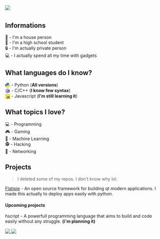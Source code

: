 <h1>
    <img src="https://github-readme-stats.vercel.app/api?username=zenqii&show_icons=True&theme=calm&custom_title=Statistic&count_private=True&hide=issues">
</h1>

## Informations

🏡 - I'm a house person</br>
📖 - I'm a high school student</br>
🔒 - I'm actually private person</br>
💻 - I actually spend all my time with gadgets</br>

## What languages do I know?

<img src="images/python-logo.png" width="16" align="center"> - Python (__All versions__)</br>
<img src="images/c-programming.png" width="16" align="center"> - C/C++ (__I know few syntax__)</br>
<img src="images/js.png" width="16" align="center"> - Javascript (__I'm still learning it__)

## What topics I love?

💻 - Programming</br>
🎮 - Gaming</br>
🧠 - Machine Learning</br>
🕵️‍ - Hacking</br>
🔌 - Networking</br>

## Projects
> I deleted some of my repos. I don't know why lol.

[Flatipie](https://github.com/flatipie/flatipie) - An open source framework for building qt modern applications. I made this actually to deploy apps easily with python.

#### Upcoming projects

hscript - A powerfull programming language that aims to build and code easily without any struggle. **(i'm planning it)**

<a href="https://github.com/flatipie/Flatipie">
  <img align="center" src="https://github-readme-stats.vercel.app/api/pin/?username=flatipie&repo=flatipie&theme=calm" />
</a>

<a>
  <img align="center" src="https://github-readme-stats.vercel.app/api/top-langs/?username=zenqii&hide=css,html&layout=compact&theme=calm&card_width=350">
</a>
